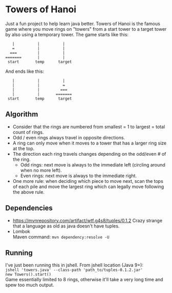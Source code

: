 # Towers of Hanoi
Just a fun project to help learn java better.
Towers of Hanoi is the famous game where you move rings on "towers" from a start tower to a target tower by also using a temporary tower.  The game starts like this:
```
   |          |          |
   =          |          |
  ===         |          |
=======       |          |
 start       temp      target
```
And ends like this:  
```
   |          |          |
   |          |          =
   |          |         ===
   |          |       =======
 start       temp      target
```
 
## Algorithm
* Consider that the rings are numbered from smallest = 1 to largest = total count of rings.
* Odd / even rings always travel in opposite directions.
* A ring can only move when it moves to a tower that has a larger ring size at the top.
* The direction each ring travels changes depending on the odd/even # of the ring.
  * Odd rings: next move is always to the immediate left (circling around when no more left).
  * Even rings: next move is always to the immediate right.
* One more rule: when deciding which piece to move next, scan the tops of each pile and move the largest ring which can legally move following the above rule.


## Dependencies
* https://mvnrepository.com/artifact/wtf.g4s8/tuples/0.1.2  Crazy strange that a language as old as java doesn't have tuples.
* Lombok  
Maven command: `mvn dependency:resolve -U`

## Running
I've just been running this in jshell.  From jshell location (Java 9+):  
`jshell 'towers.java' --class-path 'path_to/tuples-0.1.2.jar'`  
`new Towers().start()`  
Game essentially limited to 8 rings, otherwise it'll take a very long time and spew too much output.

